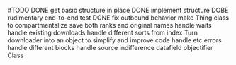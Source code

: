 #TODO
DONE     get basic structure in place
DONE     implement structure
DOBE     rudimentary end-to-end test
DONE     fix outbound behavior
     make Thing class to compartmentalize
     save both ranks and original names
     handle waits
     handle existing downloads
     handle different sorts from index
     Turn downloader into an object to simplify and improve code
     handle etc errors
     handle different blocks
     handle source indifference
     datafield objectifier Class